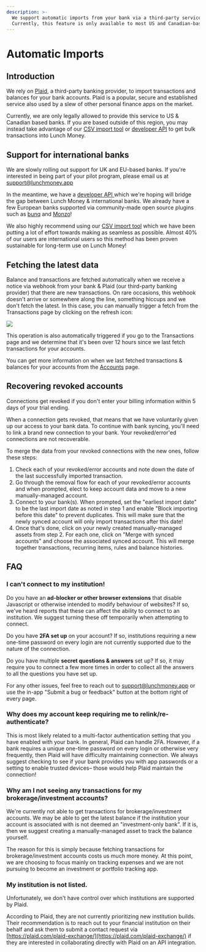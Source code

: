 ```yaml
---
description: >-
  We support automatic imports from your bank via a third-party service, Plaid.
  Currently, this feature is only available to most US and Canadian-based banks.
---
```


# Automatic Imports

## Introduction

We rely on [Plaid](https://plaid.com), a third-party banking provider, to import transactions and balances for your bank accounts. Plaid is a popular, secure and established service also used by a slew of other personal finance apps on the market. 

Currently, we are only legally allowed to provide this service to US & Canadian based banks. If you are based outside of this region, you may instead take advantage of our [CSV import tool](import-via-csv.md) or [developer API](developer-api.md) to get bulk transactions into Lunch Money.

## Support for international banks

We are slowly rolling out support for UK and EU-based banks. If you're interested in being part of your pilot program, please email us at support@lunchmoney.app 

In the meantime, we have a [developer API ](https://developers.lunchmoney.app)which we're hoping will bridge the gap between Lunch Money & international banks. We already have a few European banks supported via community-made open source plugins such as [bunq](https://github.com/markjongkind/bunq-to-lunchmoney) and [Monzo](https://github.com/joehoyle/monzo-to-lunch-money)!

We also highly recommend using our [CSV import tool](import-via-csv.md) which we have been putting a lot of effort towards making as seamless as possible. Almost 40% of our users are international users so this method has been proven sustainable for long-term use on Lunch Money!

## Fetching the latest data

Balance and transactions are fetched automatically when we receive a notice via webhook from your bank & Plaid \(our third-party banking provider\) that there are new transactions. On rare occasions, this webhook doesn't arrive or somewhere along the line, something hiccups and we don't fetch the latest. In this case, you can manually trigger a fetch from the Transactions page by clicking on the refresh icon:

![](../.gitbook/assets/screen-shot-2020-04-09-at-4.26.48-pm.png)

This operation is also automatically triggered if you go to the Transactions page and we determine that it's been over 12 hours since we last fetch transactions for your accounts.

You can get more information on when we last fetched transactions & balances for your accounts from the [Accounts](https://my.lunchmoney.app/accounts) page.

## Recovering revoked accounts

Connections get revoked if you don't enter your billing information within 5 days of your trial ending.

When a connection gets revoked, that means that we have voluntarily given up our access to your bank data. To continue with bank syncing, you'll need to link a brand new connection to your bank. Your revoked/error'ed connections are not recoverable.

To merge the data from your revoked connections with the new ones, follow these steps:

1. Check each of your revoked/error accounts and note down the date of the last successfully imported transaction.
2. Go through the removal flow for each of your revoked/error accounts and when prompted, elect to keep account data and move to a new manually-managed account.
3. Connect to your bank\(s\). When prompted, set the "earliest import date" to be the last import date as noted in step 1 and enable "Block importing before this date" to prevent duplicates. This will make sure that the newly synced account will only import transactions after this date!
4. Once that's done, click on your newly created manually-managed assets from step 2. For each one, click on "Merge with synced accounts" and choose the associated synced account. This will merge together transactions, recurring items, rules and balance histories.

## FAQ

### I can't connect to my institution!

Do you have an **ad-blocker or other browser extensions** that disable Javascript or otherwise intended to modify behaviour of websites? If so, we've heard reports that these can affect the ability to connect to an institution. We suggest turning these off temporarily when attempting to connect.

Do you have **2FA set up** on your account? If so, institutions requiring a new one-time password on every login are not currently supported due to the nature of the connection.

Do you have multiple **secret questions & answers** set up? If so, it may require you to connect a few more times in order to collect all the answers to all the questions you have set up.

For any other issues, feel free to reach out to support@lunchmoney.app or use the in-app "Submit a bug or feedback" button at the bottom right of every page.

### Why does my account keep requiring me to relink/re-authenticate?

This is most likely related to a multi-factor authentication setting that you have enabled with your bank. In general, Plaid can handle 2FA. However, if a bank requires a unique one-time password on every login or otherwise very frequently, then Plaid will have difficulty maintaining connection. We always suggest checking to see if your bank provides you with app passwords or a setting to enable trusted devices– those would help Plaid maintain the connection!

### Why am I not seeing any transactions for my brokerage/investment accounts?

We're currently not able to get transactions for brokerage/investment accounts. We may be able to get the latest balance if the institution your account is associated with is not deemed an "investment-only bank". If it is, then we suggest creating a manually-managed asset to track the balance yourself.

The reason for this is simply because fetching transactions for brokerage/investment accounts costs  us much more money. At this point, we are choosing to focus mainly on tracking expenses and we are not pursuing to become an investment or portfolio tracking app.

### My institution is not listed.

Unfortunately, we don't have control over which institutions are supported by Plaid. 

According to Plaid, they are not currently prioritizing new institution builds. Their recommendation is to reach out to your financial institution on their behalf and ask them to submit a contact request via [https://plaid.com/plaid-exchange/](https://plaid.com/plaid-exchange/) if they are interested in collaborating directly with Plaid on an API integration.

